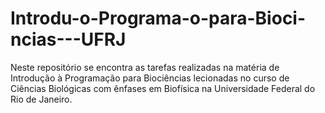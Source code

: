# Introdu-o-Programa-o-para-Bioci-ncias---UFRJ
Neste repositório se encontra as tarefas realizadas na matéria de Introdução à Programação para Biociências lecionadas no curso de Ciências Biológicas com ênfases em Biofísica na Universidade Federal do Rio de Janeiro.
